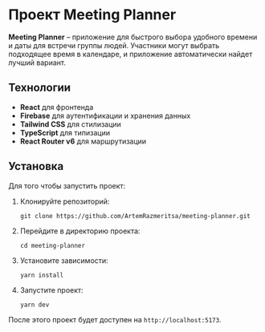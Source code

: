 # Проект Meeting Planner

**Meeting Planner** – приложение для быстрого выбора удобного времени и даты для встречи группы людей. Участники могут выбрать подходящее время в календаре, и приложение автоматически найдет лучший вариант.

## Технологии

- **React** для фронтенда
- **Firebase** для аутентификации и хранения данных
- **Tailwind CSS** для стилизации
- **TypeScript** для типизации
- **React Router v6** для маршрутизации

## Установка

Для того чтобы запустить проект:

1. Клонируйте репозиторий:

   ```
   git clone https://github.com/ArtemRazmeritsa/meeting-planner.git
   ```

2. Перейдите в директорию проекта:

   ```
   cd meeting-planner
   ```

3. Установите зависимости:

   ```
   yarn install
   ```

4. Запустите проект:
   ```
   yarn dev
   ```

После этого проект будет доступен на `http://localhost:5173`.
